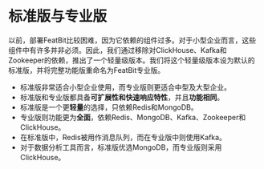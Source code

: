
# 标准版与专业版

以前，部署FeatBit比较困难，因为它依赖的组件过多。对于小型企业而言，这些组件中有许多并非必须。因此，我们通过移除对ClickHouse、Kafka和Zookeeper的依赖，推出了一个轻量级版本。我们将这个轻量级版本设为默认的标准版，并将完整功能版重命名为FeatBit专业版。

* 标准版非常适合小型企业使用，而专业版则更适合中型及大型企业。
* 标准版和专业版都具备**可扩展性和快速响应特性**，并且**功能相同**。
* 标准版是一个更**轻量**的选择，只依赖Redis和MongoDB。
* 专业版则功能更为**全面**，依赖Redis、MongoDB、Kafka、Zookeeper和ClickHouse。
* 在标准版中，Redis被用作消息队列，而在专业版中则使用Kafka。
* 对于数据分析工具而言，标准版优选MongoDB，而专业版则采用ClickHouse。
